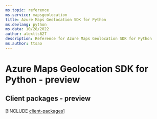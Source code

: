 ```yaml
---
ms.topic: reference
ms.service: mapsgeolocation
title: Azure Maps Geolocation SDK for Python
ms.devlang: python
ms.data: 10/28/2022
author: alextts627
description: Reference for Azure Maps Geolocation SDK for Python
ms.author: ttsao
---
```

# Azure Maps Geolocation SDK for Python - preview

## Client packages - preview
[!INCLUDE [client-packages](maps-geolocation-client-index.md)]